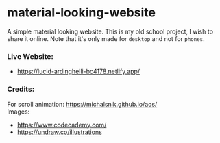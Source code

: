 # material-looking-website
A simple material looking website. This is my old school project, I wish to share it online.
Note that it's only made for ```desktop``` and not for ```phones```.

### Live Website:
- https://lucid-ardinghelli-bc4178.netlify.app/

### Credits:
For scroll animation: https://michalsnik.github.io/aos/ <br/>
Images: 
- https://www.codecademy.com/
- https://undraw.co/illustrations
